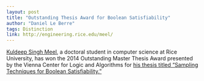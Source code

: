 ```yaml
---
layout: post
title: "Outstanding Thesis Award for Boolean Satisfiability"
author: "Daniel Le Berre"
tags: Distinction
link: http://engineering.rice.edu/meel/ 
---
```

[Kuldeep Singh Meel](http://kuldeepmeel.com), a doctoral student in computer science at Rice University, has won the 2014 Outstanding Master Thesis Award presented by the Vienna Center for Logic and Algorithms for [his thesis titled “Sampling Techniques for Boolean Satisfiability.”](http://arxiv.org/abs/1404.6682)  


